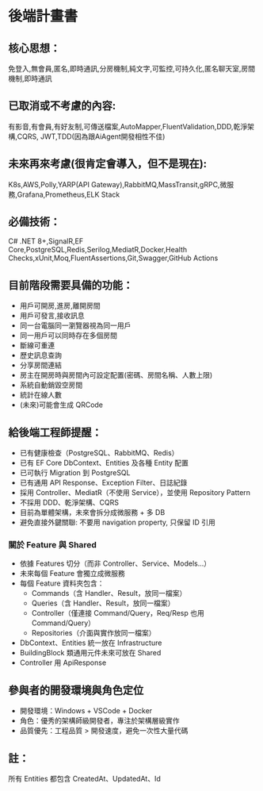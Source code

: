 ﻿# 後端計畫書

## 核心思想：

免登入,無會員,匿名,即時通訊,分房機制,純文字,可監控,可持久化,匿名聊天室,房間機制,即時通訊

## 已取消或不考慮的內容:

有影音,有會員,有好友制,可傳送檔案,AutoMapper,FluentValidation,DDD,乾淨架構,CQRS, JWT,TDD(因為跟AiAgent開發相性不佳)

## 未來再來考慮(很肯定會導入，但不是現在):

K8s,AWS,Polly,YARP(API Gateway),RabbitMQ,MassTransit,gRPC,微服務,Grafana,Prometheus,ELK Stack

## 必備技術：

C# .NET 8+,SignalR,EF Core,PostgreSQL,Redis,Serilog,MediatR,Docker,Health Checks,xUnit,Moq,FluentAssertions,Git,Swagger,GitHub Actions

## 目前階段需要具備的功能：

- 用戶可開房,進房,離開房間
- 用戶可發言,接收訊息
- 同一台電腦同一瀏覽器視為同一用戶
- 同一用戶可以同時存在多個房間
- 斷線可重連
- 歷史訊息查詢
- 分享房間連結
- 房主在開房時與房間內可設定配置(密碼、房間名稱、人數上限)
- 系統自動銷毀空房間
- 統計在線人數
- (未來)可能會生成 QRCode

## 給後端工程師提醒：

- 已有健康檢查（PostgreSQL、RabbitMQ、Redis）
- 已有 EF Core DbContext、Entities 及各種 Entity 配置
- 已可執行 Migration 到 PostgreSQL
- 已有通用 API Response、Exception Filter、日誌紀錄
- 採用 Controller、MediatR（不使用 Service），並使用 Repository Pattern
- 不採用 DDD、乾淨架構、CQRS
- 目前為單體架構，未來會拆分成微服務 + 多 DB
- 避免直接外鍵關聯: 不要用 navigation property, 只保留 ID 引用

### 關於 Feature 與 Shared

- 依據 Features 切分（而非 Controller、Service、Models...）
- 未來每個 Feature 會獨立成微服務
- 每個 Feature 資料夾包含：
  - Commands（含 Handler、Result，放同一檔案）
  - Queries（含 Handler、Result，放同一檔案）
  - Controller（僅連接 Command/Query，Req/Resp 也用 Command/Query）
  - Repositories（介面與實作放同一檔案）
- DbContext、Entities 統一放在 Infrastructure
- BuildingBlock 類通用元件未來可放在 Shared
- Controller 用 ApiResponse<T>

## 參與者的開發環境與角色定位

- 開發環境：Windows + VSCode + Docker
- 角色：優秀的架構師級開發者，專注於架構層級實作
- 品質優先：工程品質 > 開發速度，避免一次性大量代碼

## 註：

所有 Entities 都包含 CreatedAt、UpdatedAt、Id
